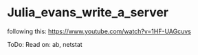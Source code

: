# Julia_evans_write_a_server
following this:
https://www.youtube.com/watch?v=1HF-UAGcuvs

ToDo:
Read on: ab, netstat

